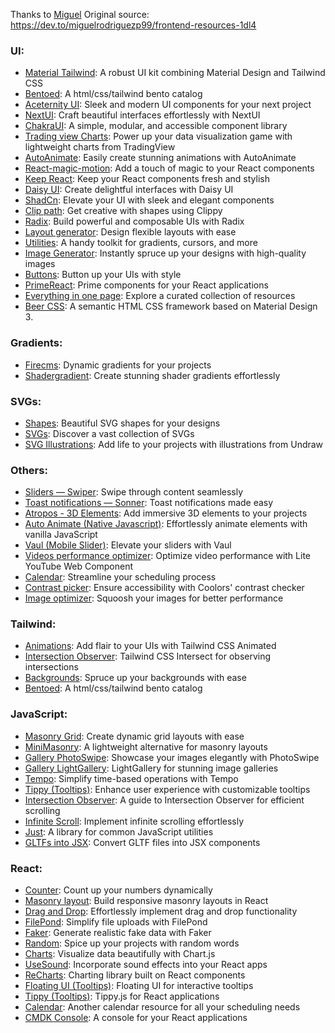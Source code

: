 Thanks to [Miguel](https://github.com/miguelrodriguezp99)
Original source: https://dev.to/miguelrodriguezp99/frontend-resources-1dl4

### UI:
- [Material Tailwind](https://www.material-tailwind.com/): A robust UI kit combining Material Design and Tailwind CSS
- [Bentoed](https://bentoed.vercel.app/): A html/css/tailwind bento catalog
- [Aceternity UI](https://ui.aceternity.com/): Sleek and modern UI components for your next project
- [NextUI](https://nextui.org/): Craft beautiful interfaces effortlessly with NextUI
- [ChakraUI](https://chakra-ui.com/): A simple, modular, and accessible component library
- [Trading view Charts](https://www.tradingview.com/lightweight-charts/): Power up your data visualization game with lightweight charts from TradingView
- [AutoAnimate](https://auto-animate.formkit.com/): Easily create stunning animations with AutoAnimate
- [React-magic-motion](https://www.react-magic-motion.com/): Add a touch of magic to your React components
- [Keep React](https://react.keepdesign.io/): Keep your React components fresh and stylish
- [Daisy UI](https://daisyui.com/): Create delightful interfaces with Daisy UI
- [ShadCn](https://ui.shadcn.com/): Elevate your UI with sleek and elegant components
- [Clip path](https://bennettfeely.com/clippy/): Get creative with shapes using Clippy
- [Radix](https://www.radix-ui.com/primitives): Build powerful and composable UIs with Radix
- [Layout generator](https://layout.bradwoods.io/): Design flexible layouts with ease
- [Utilities](https://omatsuri.app/): A handy toolkit for gradients, cursors, and more
- [Image Generator](https://www.freepik.com/pikaso): Instantly spruce up your designs with high-quality images
- [Buttons](https://buttons.ibelick.com/): Button up your UIs with style
- [PrimeReact](https://primereact.org/): Prime components for your React applications
- [Everything in one page](https://freesets.vercel.app/): Explore a curated collection of resources
- [Beer CSS](https://www.beercss.com/): A semantic HTML CSS framework based on Material Design 3.

### Gradients:
- [Firecms](https://neat.firecms.co/): Dynamic gradients for your projects
- [Shadergradient](https://www.shadergradient.co/): Create stunning shader gradients effortlessly

### SVGs:
- [Shapes](https://shapes.framer.website/): Beautiful SVG shapes for your designs
- [SVGs](https://svgl.vercel.app/): Discover a vast collection of SVGs
- [SVG Illustrations](https://undraw.co/illustrations): Add life to your projects with illustrations from Undraw

### Others:
- [Sliders — Swiper](https://swiperjs.com/): Swipe through content seamlessly
- [Toast notifications — Sonner](https://sonner.emilkowal.ski/): Toast notifications made easy
- [Atropos - 3D Elements](https://atroposjs.com/): Add immersive 3D elements to your projects
- [Auto Animate (Native Javascript)](https://auto-animate.formkit.com/): Effortlessly animate elements with vanilla JavaScript
- [Vaul (Mobile Slider)](https://vaul.emilkowal.ski/): Elevate your sliders with Vaul
- [Videos performance optimizer](https://lite.youtube.com/): Optimize video performance with Lite YouTube Web Component
- [Calendar](https://wicky.nillia.ms/cally): Streamline your scheduling process
- [Contrast picker](https://coolors.co/contrast-checker/483c14-d2cfcb): Ensure accessibility with Coolors' contrast checker
- [Image optimizer](https://squoosh.app/): Squoosh your images for better performance

### Tailwind:
- [Animations](https://www.tailwindcss-animated.com/): Add flair to your UIs with Tailwind CSS Animated
- [Intersection Observer](https://github.com/heidkaemper/tailwindcss-intersect): Tailwind CSS Intersect for observing intersections
- [Backgrounds](https://bg.ibelick.com/): Spruce up your backgrounds with ease
- [Bentoed](https://bentoed.vercel.app/): A html/css/tailwind bento catalog

### JavaScript:
- [Masonry Grid](https://masonry.desandro.com/): Create dynamic grid layouts with ease
- [MiniMasonry](https://spope.github.io/MiniMasonry.js): A lightweight alternative for masonry layouts
- [Gallery PhotoSwipe](https://photoswipe.com/): Showcase your images elegantly with PhotoSwipe
- [Gallery LightGallery](https://www.lightgalleryjs.com/): LightGallery for stunning image galleries
- [Tempo](https://tempo.formkit.com/): Simplify time-based operations with Tempo
- [Tippy (Tooltips)](https://atomiks.github.io/tippyjs): Enhance user experience with customizable tooltips
- [Intersection Observer](https://www.youtube.com/watch?v=T24PsErQGPg): A guide to Intersection Observer for efficient scrolling
- [Infinite Scroll](https://www.youtube.com/watch?v=FA1Y4pamIP8): Implement infinite scrolling effortlessly
- [Just](https://github.com/angus-c/just): A library for common JavaScript utilities
- [GLTFs into JSX](https://github.com/pmndrs/gltfjsx): Convert GLTF files into JSX components

### React:
- [Counter](https://use-count-up.vercel.app/): Count up your numbers dynamically
- [Masonry layout](https://blog.logrocket.com/create-responsive-masonry-layouts-react-app): Build responsive masonry layouts in React
- [Drag and Drop](https://drag-and-drop.formkit.com/): Effortlessly implement drag and drop functionality
- [FilePond](https://pqina.nl/filepond): Simplify file uploads with FilePond
- [Faker](https://fakerjs.dev/): Generate realistic fake data with Faker
- [Random](https://www.npmjs.com/package/random-words): Spice up your projects with random words
- [Charts](https://www.chartjs.org/docs/latest): Visualize data beautifully with Chart.js
- [UseSound](https://github.com/joshwcomeau/use-sound): Incorporate sound effects into your React apps
- [ReCharts](https://recharts.org/en-US): Charting library built on React components
- [Floating UI (Tooltips)](https://floating-ui.com/): Floating UI for interactive tooltips
- [Tippy (Tooltips)](https://github.com/atomiks/tippyjs-react): Tippy.js for React applications
- [Calendar](https://wicky.nillia.ms/cally): Another calendar resource for all your scheduling needs
- [CMDK Console](https://github.com/pacocoursey/cmdk): A console for your React applications
